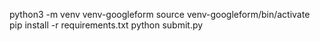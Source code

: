 python3 -m venv venv-googleform
source venv-googleform/bin/activate
pip install -r requirements.txt
python submit.py

